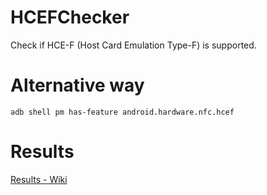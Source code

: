 # HCEFChecker
Check if HCE-F (Host Card Emulation Type-F) is supported.

# Alternative way
`adb shell pm has-feature android.hardware.nfc.hcef`

# Results
[Results - Wiki](https://github.com/OLIET2357/HCEFChecker/wiki/Results)
